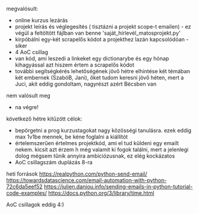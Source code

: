 megvalósult:
- online kurzus lezárás
- projekt leírás és véglegesítés ( tisztázni a projekt scope-t emailen) - ez végül a feltöltött fájlban van benne 'saját_hírlevél_matosprojekt.py'
- kirpóbálni egy-két scrapelős kódot a projekthez lazán kapcsolódóan - siker
- 4 AoC csillag
- van kód, ami leszedi a linkeket egy dictionarybe és egy hónap kihagyással azt hiszem értem a scrapelős kódot
- további segítségkérés lehetőségének jövő hétre elhintése két témában két embernek (SzabóB, Jani), őket tudom keresni jövő héten, mert a Juci, akit eddig gondoltam, nagyrészt azért Bécsben van

nem valósult meg
- na végre!

következő hétre kitűzött célok:
- bepörgetni a prog kurzustagokat nagy közösségi tanulásra. ezek eddig max 1v1be mennek, be kéne foglalni a kiállítót
- értelemszerűen értelmes projektkód, ami el tud küldeni egy emailt nekem. kicsit azt érzem h még valamit ki fogok találni, mert a jelenlegi dolog mégsem tűnik annyira ambíciózusnak, ez elég kockázatos
- AoC csillagszám duplázás 8-ra

heti források
https://realpython.com/python-send-email/
https://towardsdatascience.com/email-automation-with-python-72c6da5eef52
https://julien.danjou.info/sending-emails-in-python-tutorial-code-examples/
https://docs.python.org/3/library/time.html

AoC csillagok eddig
4:)






